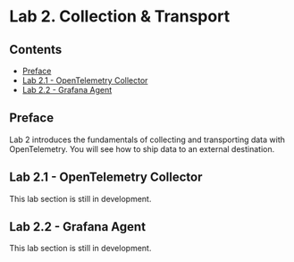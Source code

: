 # Lab 2. Collection & Transport

## Contents

* [Preface](#preface)
* [Lab 2.1 - OpenTelemetry Collector](#lab-2.1-opentelemetry-collector)
* [Lab 2.2 - Grafana Agent](#lab-2.2-grafana-agent)

<a name="preface"></a>
## Preface

Lab 2 introduces the fundamentals of collecting and transporting data with OpenTelemetry. You will see how to ship data to an external destination.


<a name="lab-2.1-opentelemetry-collector"></a>
## Lab 2.1 - OpenTelemetry Collector

This lab section is still in development.


<a name="lab-2.1-grafana-agent"></a>
## Lab 2.2 - Grafana Agent

This lab section is still in development.
